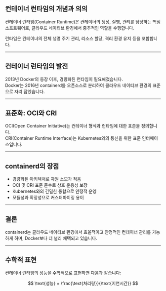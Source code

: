## 컨테이너 런타임의 개념과 의의
컨테이너 런타임(Container Runtime)은 컨테이너의 생성, 실행, 관리를 담당하는 핵심 소프트웨어로, 클라우드 네이티브 환경에서 중추적인 역할을 수행합니다.

런타임은 컨테이너의 전체 생명 주기 관리, 리소스 할당, 격리 환경 유지 등을 포함합니다.

---

## 컨테이너 런타임의 발전
2013년 Docker의 등장 이후, 경량화된 런타임이 필요해졌습니다.  
Docker는 2016년 containerd를 오픈소스로 분리하여 클라우드 네이티브 환경의 표준으로 자리 잡았습니다.

---

## 표준화: OCI와 CRI
OCI(Open Container Initiative)는 컨테이너 형식과 런타임에 대한 표준을 정의합니다.  
CRI(Container Runtime Interface)는 Kubernetes와의 통신을 위한 표준 인터페이스입니다.

---

## containerd의 장점
- 경량화된 아키텍처로 자원 소모가 적음
- OCI 및 CRI 표준 준수로 상호 운용성 보장
- Kubernetes와의 긴밀한 통합으로 안정적 운영
- 모듈성과 확장성으로 커스터마이징 용이

---

## 결론
containerd는 클라우드 네이티브 환경에서 효율적이고 안정적인 컨테이너 관리를 가능하게 하며, Docker보다 더 널리 채택되고 있습니다.

---

## 수학적 표현
컨테이너 런타임의 성능을 수학적으로 표현하면 다음과 같습니다:

$$
\text{성능} = \frac{\text{처리량}}{\text{지연시간}}
$$
